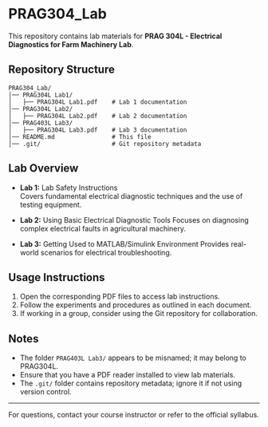 # PRAG304_Lab

This repository contains lab materials for **PRAG 304L - Electrical Diagnostics for Farm Machinery Lab**.

## Repository Structure

```
PRAG304_Lab/
│── PRAG304L Lab1/
│   ├── PRAG304L Lab1.pdf    # Lab 1 documentation
│── PRAG304L Lab2/
│   ├── PRAG304L Lab2.pdf    # Lab 2 documentation
│── PRAG403L Lab3/ 
│   ├── PRAG304L Lab3.pdf    # Lab 3 documentation
│── README.md                # This file
│── .git/                    # Git repository metadata
```

## Lab Overview

- **Lab 1:** Lab Safety Instructions  
  Covers fundamental electrical diagnostic techniques and the use of testing equipment.

- **Lab 2:** Using Basic Electrical Diagnostic Tools 
  Focuses on diagnosing complex electrical faults in agricultural machinery.

- **Lab 3:** Getting Used to MATLAB/Simulink Environment 
  Provides real-world scenarios for electrical troubleshooting.

## Usage Instructions

1. Open the corresponding PDF files to access lab instructions.
2. Follow the experiments and procedures as outlined in each document.
3. If working in a group, consider using the Git repository for collaboration.

## Notes

- The folder `PRAG403L Lab3/` appears to be misnamed; it may belong to PRAG304L.
- Ensure that you have a PDF reader installed to view lab materials.
- The `.git/` folder contains repository metadata; ignore it if not using version control.

---

For questions, contact your course instructor or refer to the official syllabus.

